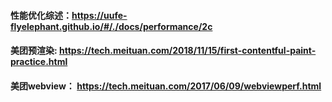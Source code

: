 #### 性能优化综述：https://uufe-flyelephant.github.io/#/./docs/performance/2c

#### 美团预渲染: https://tech.meituan.com/2018/11/15/first-contentful-paint-practice.html
#### 美团webview： https://tech.meituan.com/2017/06/09/webviewperf.html
